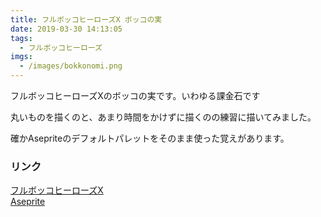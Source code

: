 ```yaml
---
title: フルボッコヒーローズX ボッコの実
date: 2019-03-30 14:13:05
tags:
  - フルボッコヒーローズ
imgs:
  - /images/bokkonomi.png
---
```



フルボッコヒーローズXのボッコの実です。いわゆる課金石です

丸いものを描くのと、あまり時間をかけずに描くのの練習に描いてみました。

確かAsepriteのデフォルトパレットをそのまま使った覚えがあります。

### リンク
[フルボッコヒーローズX](https://official.fullbokko.drecom.jp)  
[Aseprite](https://www.aseprite.org)
